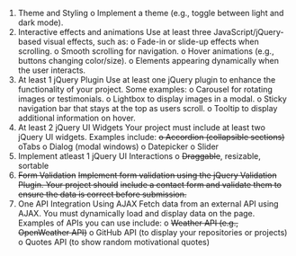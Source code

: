 1. Theme and Styling
    o Implement a theme (e.g., toggle between light and dark mode).
2. Interactive effects and animations
Use at least three JavaScript/jQuery-based visual effects, such as:
    o Fade-in or slide-up effects when scrolling.
    o Smooth scrolling for navigation.
    o Hover animations (e.g., buttons changing color/size).
    o Elements appearing dynamically when the user interacts.
3. At least 1 jQuery Plugin
Use at least one jQuery plugin to enhance the functionality of your project. Some
examples:
    o Carousel for rotating images or testimonials.
    o Lightbox to display images in a modal.
    o Sticky navigation bar that stays at the top as users scroll.
    o Tooltip to display additional information on hover.
4. At least 2 jQuery UI Widgets
Your project must include at least two jQuery UI widgets. Examples include:
    ~~o Accordion (collapsible sections)~~
    oTabs
    o Dialog (modal windows)
    o Datepicker
    o Slider
5. Implement atleast 1 jQuery UI Interactions
    o ~~Draggable~~, resizable, sortable
6. ~~Form Validation~~
~~Implement form validation using the jQuery Validation Plugin. Your project should~~
~~include a contact form and validate them to ensure the data is correct before submission.~~
7. One API Integration Using AJAX
Fetch data from an external API using AJAX. You must dynamically load and display
data on the page. Examples of APIs you can use include:
    o ~~Weather API (e.g., OpenWeather API)~~
    o GitHub API (to display your repositories or projects)
    o Quotes API (to show random motivational quotes)